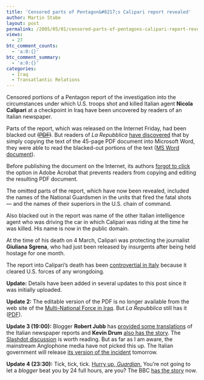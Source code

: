 ```yaml
---
title: 'Censored parts of Pentagon&#8217;s Calipari report revealed'
author: Martin Stabe
layout: post
permalink: /2005/05/01/censored-parts-of-pentagons-calipari-report-revealed/
views:
  - 27
btc_comment_counts:
  - 'a:0:{}'
btc_comment_summary:
  - 'a:0:{}'
categories:
  - Iraq
  - Transatlantic Relations
---
```

Censored portions of a Pentagon report of the investigation into the circumstances under which U.S. troops shot and killed Italian agent **Nicola Calipari** at a checkpoint in Iraq have been uncovered by readers of an Italian newspaper.

Parts of the report, which was released on the Internet Friday, had been blacked out <s>([PDF][1])</s>. But readers of *La Repubblica* [have discovered][2] that by simply copying the text of the 45-page PDF document into Microsoft Word, they were able to read the blacked-out portions of the text ([MS Word document][3]).

Before publishing the document on the Internet, its authors [forgot to click][4] the option in Adobe Acrobat that prevents readers from copying and editing the resulting PDF document.

The omitted parts of the report, which have now been revealed, included the names of the National Guardsmen in the units that fired the fatal shots &mdash; and the names of their superiors in the U.S. chain of command. 

Also blacked out in the report was name of the other Italian intelligence agent who was driving the car in which Calipari was riding at the time he was killed. His name is now in the public domain.

At the time of his death on 4 March, Calipari was protecting the journalist **Giuliana Sgrena**, who had just been released by insurgents after being held hostage for one month.

The report into Calipari&rsquo;s death has been [controvertial in Italy][5] because it cleared U.S. forces of any wrongdoing.

**Update:** Details have been added in several updates to this post since it was initially uploaded.

**Update 2:** The editable version of the PDF is no longer available from the web site of the [Multi-National Force in Iraq][6]. But *La Repubblica* still has it ([PDF][7]).

**Update 3 (19:00):** Blogger **Robert Jubb** has [provided some translations][8] of the Italian newspaper reports and **Kevin Drum** [also has the story][9]. The [Slashdot discussion][10] is worth reading. But as far as I am aware, the mainstream Anglophone media have not picked this up. The Italian government will release [its version of the incident][11] tomorrow.

**Update 4 (23:30):** Tick, tick, tick. [Hurry up, *Guardian*.][12] You&rsquo;re not going to let a *blogger* beat you by 24 full hours, are you? The BBC [has the story][13] now.

 [1]: http://www.mnf-iraq.com/media-information/15-6.pdf
 [2]: http://www.repubblica.it/2005/d/sezioni/esteri/niccal3/rror/rror.html
 [3]: http://www.corriere.it/Media/Documenti/Unclassified.doc
 [4]: http://www.repubblica.it/2005/d/sezioni/esteri/niccal3/clicer/clicer.html
 [5]: http://www.telegraph.co.uk/news/main.jhtml?xml=/news/2005/04/26/ureport.xml&sSheet=/portal/2005/04/26/ixportaltop.html
 [6]: http://www.mnf-iraq.com/
 [7]: http://download.repubblica.it/pdf/rapportousacalipari.pdf
 [8]: http://considerphlebas.blogspot.com/2005/05/more-on-sgrena-and-calipari.html
 [9]: http://www.washingtonmonthly.com/archives/individual/2005_05/006221.php
 [10]: http://it.slashdot.org/it/05/05/01/1314216.shtml?tid=172&tid=103
 [11]: http://www.politinfo.com/articles/article_2005_05_1_5528.html
 [12]: http://blogs.guardian.co.uk/election2005/archives/2005/04/28/hurry_up_harry_and_the_rest_of_you.html
 [13]: http://news.bbc.co.uk/1/hi/world/europe/4504589.stm